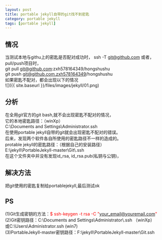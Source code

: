 ```yaml
---
layout: post
title: portable jekyll自带的git找不到密匙
category: portable jekyll
tags: [portable jekyll]
---
```


## 情况  

当测试本地与githu上的密匙是否配对成功时，
ssh -T git@github.com
或者，pull/push项目时，  
git pull git@github.com:zxh578164349/hongshushu  
git push git@github.com.zxh578164349/hongshushu  
如果密匙不配对，都会出现以下的情况  
![]({{ site.baseurl }}/files/images/jekyll/01.png)

## 分析  

在全用git官方的git bash,就不会出现密匙不配对的情况，  
它的本地密匙路径：（winXp）  
C:\Documents and Settings\Administrator\.ssh  
在使用portable jekyll自带的git就会出现密匙不配对的错误。  
后来，发现两个软件各自所使用的密匙路径不一样的造成的。  
protable jekyll的密匙路径：（根据自己的安装路径）  
E:\jekyll\PortableJekyll-master\Git\\.ssh  
在这个文件夹中并没有发现id_rsa, id_rsa.pub(私钥与公钥)，

## 解决方法  

把git使用的密匙复制给portablejekyll,最后测试ok


## PS

(1)Git生成密钥的方法：<font style="color:red">$ ssh-keygen -t rsa -C "your_email@youremail.com"  </font>  
(2)Git密钥路径：C:\Documents and Settings\Administrator\\.ssh （winXp）  
或C:\Users\Administrator\.ssh (win7)  
(3)PortableJekyll-master密钥路径：F:\jekyll\PortableJekyll-master\Git\.ssh  